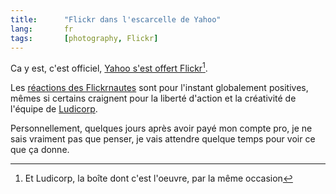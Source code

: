 ```yaml
---
title:      "Flickr dans l'escarcelle de Yahoo"
lang:       fr
tags:       [photography, Flickr]
---
```


Ca y est, c'est officiel, [Yahoo s'est offert Flickr](http://blog.flickr.com/flickrblog/2005/03/yahoo_actually_.html)[^c1].


[^c1]: Et Ludicorp, la boîte dont c'est l'oeuvre, par la même occasion

Les [réactions des Flickrnautes](https://www.flickr.com/groups/topic/20864/) sont pour l'instant globalement positives, mêmes si certains craignent pour la liberté d'action et la créativité de l'équipe de [Ludicorp](http://www.ludicorp.com/).

Personnellement, quelques jours après avoir payé mon compte pro, je ne sais vraiment pas que penser, je vais attendre quelque temps pour voir ce que ça donne.
